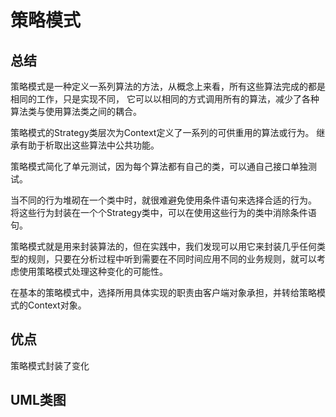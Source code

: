 # 策略模式

## 总结
策略模式是一种定义一系列算法的方法，从概念上来看，所有这些算法完成的都是相同的工作，只是实现不同，
它可以以相同的方式调用所有的算法，减少了各种算法类与使用算法类之间的耦合。

策略模式的Strategy类层次为Context定义了一系列的可供重用的算法或行为。
继承有助于析取出这些算法中公共功能。

策略模式简化了单元测试，因为每个算法都有自己的类，可以通自己接口单独测试。

当不同的行为堆砌在一个类中时，就很难避免使用条件语句来选择合适的行为。
将这些行为封装在一个个Strategy类中，可以在使用这些行为的类中消除条件语句。

策略模式就是用来封装算法的，但在实践中，我们发现可以用它来封装几乎任何类型的规则，只要在分析过程中听到需要在不同时间应用不同的业务规则，就可以考虑使用策略模式处理这种变化的可能性。

在基本的策略模式中，选择所用具体实现的职责由客户端对象承担，并转给策略模式的Context对象。

## 优点
策略模式封装了变化

## UML类图
